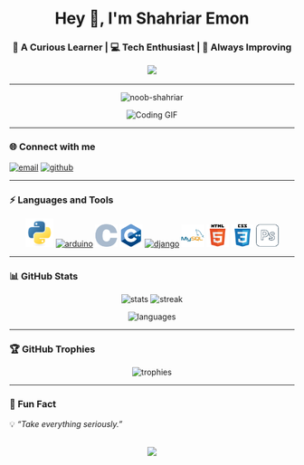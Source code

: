 <!-- Profile Header -->
<h1 align="center">Hey 👋, I'm Shahriar Emon</h1>
<h3 align="center">🚀 A Curious Learner | 💻 Tech Enthusiast | 🎯 Always Improving</h3>

<!-- Typing animation -->
<p align="center">
  <a href="https://github.com/DenverCoder1/readme-typing-svg">
    <img src="https://readme-typing-svg.herokuapp.com?font=Fira+Code&weight=500&size=22&pause=1000&color=00C2FF&center=true&vCenter=true&width=440&lines=New+Learner;Python+is+my+favorite+language!;Always+Exploring;Loves+Coding+%26+Creativity;Open+to+Collaboration;Fun+Fact:+Take+Everything+Seriously!"/>
  </a>
</p>

---

<!-- GitHub Profile Views -->
<p align="center">
  <img src="https://komarev.com/ghpvc/?username=noob-shahriar&label=Profile%20Views&color=brightgreen&style=for-the-badge" alt="noob-shahriar" />
</p>

<!-- GIF Banner -->
<p align="center">
  <img src="https://media.giphy.com/media/qgQUggAC3Pfv687qPC/giphy.gif" width="400" alt="Coding GIF"/>
</p>

---

### 🌐 Connect with me
<p align="left">
<a href="mailto:emonshahriar41@gmail.com" target="blank"><img align="center" src="https://img.icons8.com/color/48/000000/gmail--v1.png" alt="email" height="40" width="40" /></a>
<a href="https://github.com/noob-shahriar" target="blank"><img align="center" src="https://img.icons8.com/material-outlined/48/000000/github.png" alt="github" height="40" width="40" /></a>
</p>

---

### ⚡ Languages and Tools
<p align="center">
  <!-- Highlight Python first -->
  <a href="https://www.python.org" target="_blank"><img src="https://raw.githubusercontent.com/devicons/devicon/master/icons/python/python-original.svg" alt="python" width="50" height="50"/></a>
  <a href="https://www.arduino.cc/" target="_blank"><img src="https://cdn.worldvectorlogo.com/logos/arduino-1.svg" alt="arduino" width="40" height="40"/></a>
  <a href="https://www.cprogramming.com/" target="_blank"><img src="https://raw.githubusercontent.com/devicons/devicon/master/icons/c/c-original.svg" alt="c" width="40" height="40"/></a>
  <a href="https://www.w3schools.com/cpp/" target="_blank"><img src="https://raw.githubusercontent.com/devicons/devicon/master/icons/cplusplus/cplusplus-original.svg" alt="cplusplus" width="40" height="40"/></a>
  <a href="https://www.djangoproject.com/" target="_blank"><img src="https://cdn.worldvectorlogo.com/logos/django.svg" alt="django" width="40" height="40"/></a>
  <a href="https://www.mysql.com/" target="_blank"><img src="https://raw.githubusercontent.com/devicons/devicon/master/icons/mysql/mysql-original-wordmark.svg" alt="mysql" width="40" height="40"/></a>
  <a href="https://www.w3.org/html/" target="_blank"><img src="https://raw.githubusercontent.com/devicons/devicon/master/icons/html5/html5-original-wordmark.svg" alt="html5" width="40" height="40"/></a>
  <a href="https://www.w3schools.com/css/" target="_blank"><img src="https://raw.githubusercontent.com/devicons/devicon/master/icons/css3/css3-original-wordmark.svg" alt="css3" width="40" height="40"/></a>
  <a href="https://www.photoshop.com/en" target="_blank"><img src="https://raw.githubusercontent.com/devicons/devicon/master/icons/photoshop/photoshop-line.svg" alt="photoshop" width="40" height="40"/></a>
</p>

---

### 📊 GitHub Stats
<p align="center">
  <img src="https://github-readme-stats.vercel.app/api?username=noob-shahriar&show_icons=true&theme=tokyonight&custom_title=My+GitHub+Stats+(Python+First!)" alt="stats" height="180"/>
  <img src="https://github-readme-streak-stats.herokuapp.com/?user=noob-shahriar&theme=tokyonight" alt="streak" height="180"/>
</p>

<p align="center">
  <img src="https://github-readme-stats.vercel.app/api/top-langs?username=noob-shahriar&show_icons=true&locale=en&layout=compact&theme=tokyonight&custom_title=Mostly+Python+❤️" alt="languages" height="180"/>
</p>

---

### 🏆 GitHub Trophies
<p align="center">
  <img src="https://github-profile-trophy.vercel.app/?username=noob-shahriar&theme=onedark&row=1&column=6" alt="trophies" />
</p>

---

### 🎯 Fun Fact
💡 *“Take everything seriously.”*  
<br>
<p align="center">
  <img src="https://media.giphy.com/media/hvRJCLFzcasrR4ia7z/giphy.gif" width="60">
</p>
